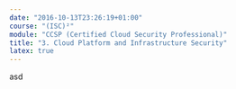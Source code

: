 ```yaml
---
date: "2016-10-13T23:26:19+01:00"
course: "(ISC)²"
module: "CCSP (Certified Cloud Security Professional)"
title: "3. Cloud Platform and Infrastructure Security"
latex: true
---
```

asd
